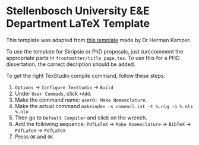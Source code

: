 # Stellenbosch University E&E Department LaTeX Template

This template was adapted from [this template](https://github.com/kamperh/stellenbosch_ee_report_template) made by Dr Herman Kamper.

To use the template for Skripsie or PhD proposals, just (un)comment the appropriate parts in `frontmatter/title_page.tex`. To use this for a PHD  dissertation, the correct decription should be added. 

To get the right TexStudio compile command, follow these steps:

1. `Options` -> `Configure TexStudio` -> `Build` 
2. Under `User Commads`, click `+Add`. 
3. Make the command name: `user0: Make Nomenclature`.
4. Make the actual command `makeindex -s nomencl.ist -t %.nlg -o %.nls %.nlo`
5. Then go to `Default Compiler` and click on the wrench. 
6. Add the following sequence: `PdfLaTeX` -> `Make Nomenclature` -> `BibTeX` -> `PdfLaTeX` -> `PdfLaTeX`
7. Press `OK` and `OK`